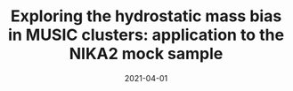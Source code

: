 ---
title: "Exploring the hydrostatic mass bias in MUSIC clusters: application to the NIKA2 mock sample"
collection: "publications"
category: "co_papers"
permalink: /publications/2021MNRAS5025115G
link: https://ui.adsabs.harvard.edu/abs/2021MNRAS.502.5115G/abstract
date: 2021-04-01
venue: "Monthly Notices of the Royal Astronomical Society"
citation: "Rigby, A. J., Peretto, N., Adam, R., et al. (2021), Monthly Notices of the Royal Astronomical Society, 502, 4576."
---